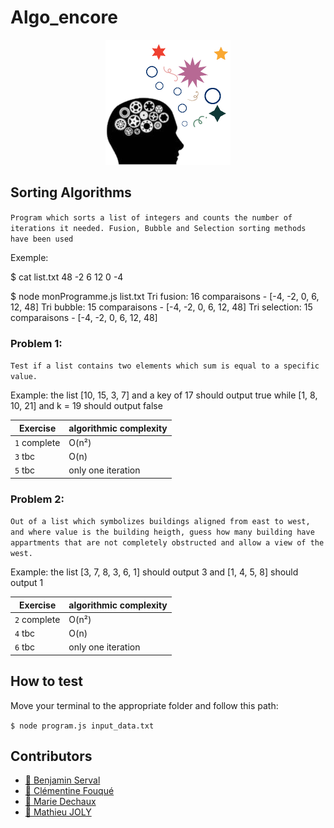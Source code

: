# Algo_encore
<p align="center">
  <img alt="Algo_encore_logo" src="https://github.com/mathieu-superpose/Algo_encore/blob/master/assets/images/algo_logo.png" height="200"/>
</p>

## Sorting Algorithms

`Program which sorts a list of integers and counts the number of iterations it needed. Fusion, Bubble and Selection sorting methods have been used`

Exemple:

$ cat list.txt
48 -2 6 12 0 -4

$ node monProgramme.js list.txt
Tri fusion: 16 comparaisons - [-4, -2, 0, 6, 12, 48]
Tri bubble: 15 comparaisons - [-4, -2, 0, 6, 12, 48]
Tri selection: 15 comparaisons - [-4, -2, 0, 6, 12, 48]

### Problem 1:

`Test if a list contains two elements which sum is equal to a specific value.`

Example:
the list [10, 15, 3, 7] and a key of 17 should output true
while [1, 8, 10, 21] and k = 19 should output false

|Exercise|algorithmic complexity                                                   
|-|-|
|`1` complete| O(n²)            
|`3` tbc |O(n)
|`5` tbc |only one iteration

### Problem 2:

`Out of a list which symbolizes buildings aligned from east to west, and where value is the building heigth, guess how many building have appartments that are not completely obstructed and allow a view of the west.`

Example:
the list [3, 7, 8, 3, 6, 1] should output 3
and [1, 4, 5, 8] should output 1

|Exercise|algorithmic complexity                                                   
|-|-|
|`2` complete| O(n²)            
|`4` tbc |O(n)
|`6` tbc |only one iteration

## How to test

Move your terminal to the appropriate folder and follow this path:

` $ node program.js input_data.txt `
 
## Contributors

- [:palm_tree: Benjamin Serval](https://github.com/BenjaminServal)
- [:evergreen_tree: Clémentine Fouqué](https://github.com/Clem-svg)
- [:deciduous_tree: Marie Dechaux](https://github.com/mariedx)
- [:seedling: Mathieu JOLY](https://github.com/mathieu-superpose)